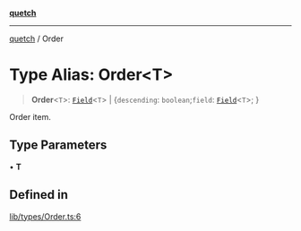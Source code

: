 [**quetch**](../README.md)

***

[quetch](../README.md) / Order

# Type Alias: Order\<T\>

> **Order**\<`T`\>: [`Field`](Field.md)\<`T`\> \| \{`descending`: `boolean`;`field`: [`Field`](Field.md)\<`T`\>; \}

Order item.

## Type Parameters

• **T**

## Defined in

[lib/types/Order.ts:6](https://github.com/nevoland/quetch/blob/74684cd5cd1bd7a08980d4ce305ecc4be0c3e8b8/lib/types/Order.ts#L6)
